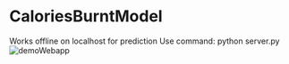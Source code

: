 # CaloriesBurntModel

Works offline on localhost for prediction
Use command: python server.py
![demoWebapp](https://user-images.githubusercontent.com/89295808/235580917-71d14f11-69f7-4b03-b3ec-c489c7e602f1.png)
